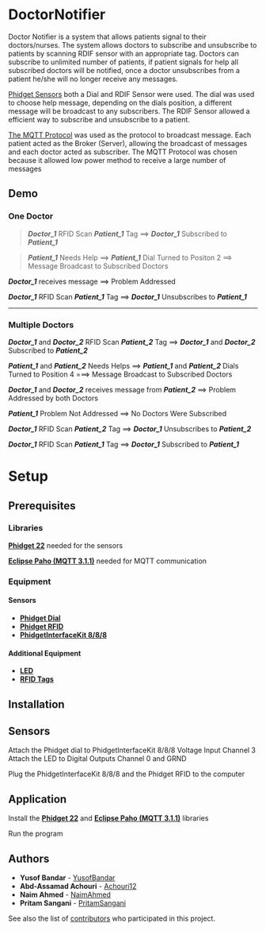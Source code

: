 # DoctorNotifier
Doctor Notifier is a system that allows patients signal to their doctors/nurses. The system allows doctors to subscribe and unsubscribe to patients by scanning RDIF sensor with an appropriate tag. Doctors can subscribe to unlimited number of patients, if patient signals for help all subscribed doctors will be notified, once a doctor unsubscribes from a patient he/she will no longer receive any messages. 

[Phidget Sensors](https://www.phidgets.com/?) both a Dial and RDIF Sensor were used. The dial was used to choose help message, depending on the dials position, a different message will be broadcast to any subscribers. The RDIF Sensor allowed a efficient way to subscribe and unsubscribe to a patient.

[The MQTT Protocol](http://mqtt.org/) was used as the protocol to broadcast message. Each patient acted as the Broker (Server), allowing the broadcast of messages and each doctor acted as subscriber. The MQTT Protocol was chosen because it allowed low power method to receive a large number of messages

## Demo
### One Doctor
> ***Doctor_1*** RFID Scan ***Patient_1*** Tag ⟹ ***Doctor_1*** Subscribed to ***Patient_1***

> ***Patient_1*** Needs Help ⟹ ***Patient_1*** Dial Turned to Positon 2 ⟹ Message Broadcast to Subscribed Doctors

***Doctor_1*** receives message ⟹ Problem Addressed

***Doctor_1*** RFID Scan ***Patient_1*** Tag ⟹ ***Doctor_1*** Unsubscribes to ***Patient_1***

---

### Multiple Doctors
***Doctor_1*** and ***Doctor_2*** RFID Scan ***Patient_2*** Tag  ⟹ ***Doctor_1*** and ***Doctor_2*** Subscribed to ***Patient_2***

***Patient_1*** and ***Patient_2*** Needs Helps ⟹ ***Patient_1*** and ***Patient_2*** Dials Turned to Position 4 ===> Message Broadcast to Subscribed Doctors

***Doctor_1*** and ***Doctor_2*** receives message from ***Patient_2*** ⟹ Problem Addressed by both Doctors

***Patient_1*** Problem Not Addressed ⟹ No Doctors Were Subscribed

***Doctor_1*** RFID Scan ***Patient_2*** Tag ⟹ ***Doctor_1*** Unsubscribes to ***Patient_2***

***Doctor_1*** RFID Scan ***Patient_1*** Tag ⟹ ***Doctor_1*** Subscribed to ***Patient_1***


# Setup

## Prerequisites

### Libraries
[**Phidget 22**](https://www.phidgets.com/docs/Language_-_Java#Libraries) needed for the sensors

[**Eclipse Paho (MQTT 3.1.1)**](https://www.eclipse.org/paho/clients/java/#) needed for MQTT communication

### Equipment

#### Sensors
* [**Phidget Dial**](https://www.phidgets.com/?prodid=44)
* [**Phidget RFID**](https://www.phidgets.com/?prodid=23)
* [**PhidgetInterfaceKit 8/8/8**](https://www.phidgets.com/?tier=3&catid=2&pcid=1&prodid=1021)

#### Additional Equipment
* [**LED**](https://www.phidgets.com/?tier=3&catid=60&pcid=53&prodid=442)
* [**RFID Tags**](https://www.phidgets.com/?tier=1&catid=47&pcid=40)

## Installation

## Sensors
Attach the Phidget dial to PhidgetInterfaceKit 8/8/8 Voltage Input Channel 3
Attach the LED to Digital Outputs Channel 0 and GRND

Plug the PhidgetInterfaceKit 8/8/8 and the Phidget RFID to the computer

## Application
Install the [**Phidget 22**](https://www.phidgets.com/docs/Language_-_Java#Libraries) and [**Eclipse Paho (MQTT 3.1.1)**](https://www.eclipse.org/paho/clients/java/#) libraries

Run the program 


## Authors
* **Yusof Bandar** - [YusofBandar](https://github.com/YusofBandar)
* **Abd-Assamad Achouri** - [Achouri12](https://github.com/Abd-AssamadAchouri)
* **Naim Ahmed** - [NaimAhmed](https://github.com/NaimAhmed)
* **Pritam Sangani** - [PritamSangani](https://github.com/PritamSangani) 

See also the list of [contributors](https://github.com/YusofBandar/DoctorNotifier/graphs/contributors) who participated in this project.
